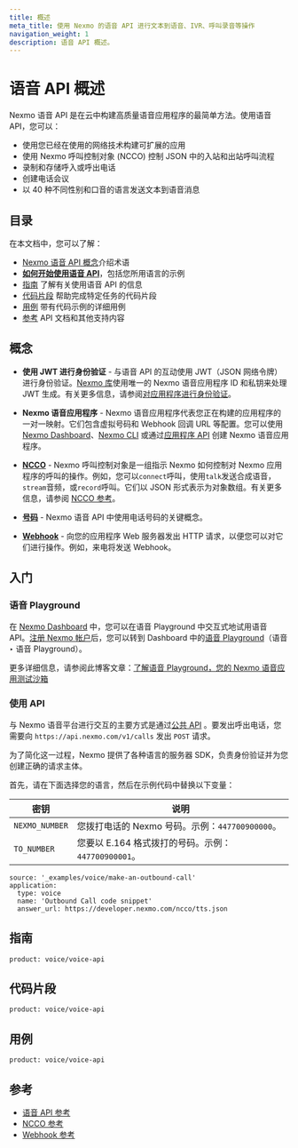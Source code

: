 ```yaml
---
title: 概述
meta_title: 使用 Nexmo 的语音 API 进行文本到语音、IVR、呼叫录音等操作 
navigation_weight: 1
description: 语音 API 概述。
---
```



语音 API 概述
=========

Nexmo 语音 API 是在云中构建高质量语音应用程序的最简单方法。使用语音 API，您可以：

* 使用您已经在使用的网络技术构建可扩展的应用
* 使用 Nexmo 呼叫控制对象 \(NCCO\) 控制 JSON 中的入站和出站呼叫流程
* 录制和存储呼入或呼出电话
* 创建电话会议
* 以 40 种不同性别和口音的语言发送文本到语音消息

目录
---

在本文档中，您可以了解：

* [Nexmo 语音 API 概念](#concepts)介绍术语
* [**如何开始使用语音 API**](#getting-started)，包括您所用语言的示例
* [指南](#guides) 了解有关使用语音 API 的信息
* [代码片段](#code-snippets) 帮助完成特定任务的代码片段
* [用例](#use-cases) 带有代码示例的详细用例
* [参考](#reference) API 文档和其他支持内容

概念
---

* **使用 JWT 进行身份验证** - 与语音 API 的互动使用 JWT（JSON 网络令牌）进行身份验证。[Nexmo 库](/tools)使用唯一的 Nexmo 语音应用程序 ID 和私钥来处理 JWT 生成。有关更多信息，请参阅[对应用程序进行身份验证](/concepts/guides/authentication)。

* **Nexmo 语音应用程序** - Nexmo 语音应用程序代表您正在构建的应用程序的一对一映射。它们包含虚拟号码和 Webhook 回调 URL 等配置。您可以使用 [Nexmo Dashboard](https://dashboard.nexmo.com/sign-in)、[Nexmo CLI](/tools) 或通过[应用程序 API](/concepts/guides/applications) 创建 Nexmo 语音应用程序。

* **[NCCO](/voice/voice-api/ncco-reference)** - Nexmo 呼叫控制对象是一组指示 Nexmo 如何控制对 Nexmo 应用程序的呼叫的操作。例如，您可以`connect`呼叫，使用`talk`发送合成语音，`stream`音频，或`record`呼叫。它们以 JSON 形式表示为对象数组。有关更多信息，请参阅 [NCCO 参考](/voice/voice-api/ncco-reference)。

* **[号码](/voice/voice-api/guides/numbers)** - Nexmo 语音 API 中使用电话号码的关键概念。

* **[Webhook](/concepts/guides/webhooks)** - 向您的应用程序 Web 服务器发出 HTTP 请求，以便您可以对它们进行操作。例如，来电将发送 Webhook。

入门
---

### 语音 Playground

在 [Nexmo Dashboard](https://dashboard.nexmo.com) 中，您可以在语音 Playground 中交互式地试用语音 API。[注册 Nexmo 帐户](https://dashboard.nexmo.com/signup)后，您可以转到 Dashboard 中的[语音 Playground](https://dashboard.nexmo.com/voice/playground)（语音 ‣ 语音 Playground）。

更多详细信息，请参阅此博客文章：[了解语音 Playground，您的 Nexmo 语音应用测试沙箱](https://www.nexmo.com/blog/2017/12/12/voice-playground-testing-sandbox-nexmo-voice-apps/)

### 使用 API

与 Nexmo 语音平台进行交互的主要方式是通过[公共 API](/voice/voice-api/api-reference) 。要发出呼出电话，您需要向 `https://api.nexmo.com/v1/calls` 发出 `POST` 请求。

为了简化这一过程，Nexmo 提供了各种语言的服务器 SDK，负责身份验证并为您创建正确的请求主体。

首先，请在下面选择您的语言，然后在示例代码中替换以下变量：

密钥 | 说明
-- | --
`NEXMO_NUMBER` | 您拨打电话的 Nexmo 号码。示例：`447700900000`。
`TO_NUMBER` | 您要以 E.164 格式拨打的号码。示例：`447700900001`。

```code_snippets
source: '_examples/voice/make-an-outbound-call'
application:
  type: voice
  name: 'Outbound Call code snippet'
  answer_url: https://developer.nexmo.com/ncco/tts.json
```

指南
---

```concept_list
product: voice/voice-api
```

代码片段
----

```code_snippet_list
product: voice/voice-api
```

用例
---

```use_cases
product: voice/voice-api
```

参考
---

* [语音 API 参考](/api/voice)
* [NCCO 参考](/voice/voice-api/ncco-reference)
* [Webhook 参考](/voice/voice-api/webhook-reference)

